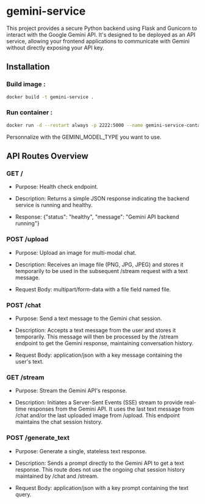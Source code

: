 # gemini-service

This project provides a secure Python backend using Flask and Gunicorn to interact with the Google Gemini API. It's designed to be deployed as an API service, allowing your frontend applications to communicate with Gemini without directly exposing your API key.

## Installation

### Build image :

```bash
docker build -t gemini-service .
```


### Run container :

```bash
docker run -d --restart always -p 2222:5000 --name gemini-service-container -e GOOGLE_API_KEY="YOUR-API-KEY" -e GEMINI_MODEL_TYPE="gemini-2.5-flash-preview-04-17" gemini-service
```

Personnalize with the GEMINI_MODEL_TYPE you want to use.

## API Routes Overview

### GET /

- Purpose: Health check endpoint.

- Description: Returns a simple JSON response indicating the backend service is running and healthy.

- Response: {"status": "healthy", "message": "Gemini API backend running"}

### POST /upload

- Purpose: Upload an image for multi-modal chat.

- Description: Receives an image file (PNG, JPG, JPEG) and stores it temporarily to be used in the subsequent /stream request with a text message.

- Request Body: multipart/form-data with a file field named file.

### POST /chat

- Purpose: Send a text message to the Gemini chat session.

- Description: Accepts a text message from the user and stores it temporarily. This message will then be processed by the /stream endpoint to get the Gemini response, maintaining conversation history.

- Request Body: application/json with a key message containing the user's text.

### GET /stream

- Purpose: Stream the Gemini API's response.

- Description: Initiates a Server-Sent Events (SSE) stream to provide real-time responses from the Gemini API. It uses the last text message from /chat and/or the last uploaded image from /upload. This endpoint maintains the chat session history.

### POST /generate_text

- Purpose: Generate a single, stateless text response.

- Description: Sends a prompt directly to the Gemini API to get a text response. This route does not use the ongoing chat session history maintained by /chat and /stream.

- Request Body: application/json with a key prompt containing the text query.